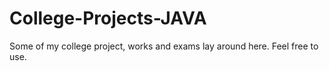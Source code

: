 # College-Projects-JAVA
 Some of my college project, works and exams lay around here. Feel free to use.
